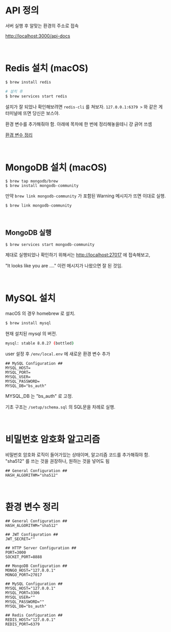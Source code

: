 # API 정의

서버 실행 후 알맞는 환경의 주소로 접속

[http://localhost:3000/api-docs](http://localhost:3000/api-docs)

<br/>

# Redis 설치 (macOS)

```bash
$ brew install redis

# 설치 후
$ brew services start redis
```

설치가 잘 되었나 확인해보려면 `redis-cli` 를 쳐보자. `127.0.0.1:6379 >` 와 같은 게 터미널에 뜨면 당신은 보스야.

환경 변수를 추가해줘야 함. 아래에 목차에 한 번에 정리해놓을테니 걍 긁어 쓰셈

[환경 변수 정리](#환경-변수-정리)

<br/>

# MongoDB 설치 (macOS)

```
$ brew tap mongodb/brew
$ brew install mongodb-community
```

만약 `brew link mongodb-community` 가 포함된 Warning 메시지가 뜨면 이대로 실행.

```
$ brew link mongodb-community
```

<br/>

## MongoDB 실행

```
$ brew services start mongodb-community
```

제대로 실행되었나 확인하기 위해서는 [http://localhost:27017](http://localhost:27017) 에 접속해보고,

"It looks like you are ...." 이런 메시지가 나왔으면 잘 된 것임.

<br/>

# MySQL 설치

macOS 의 경우 homebrew 로 설치.

```bash
$ brew install mysql
```

현재 설치된 mysql 의 버전.

```bash
mysql: stable 8.0.27 (bottled)
```

user 설정 후 `/env/local.env` 에 새로운 환경 변수 추가

```
## MySQL Configuration ##
MYSQL_HOST=
MYSQL_PORT=
MYSQL_USER=
MYSQL_PASSWORD=
MYSQL_DB="bs_auth"
```

MYSQL_DB 는 "bs_auth" 로 고정.

기초 구조는 `/setup/schema.sql` 의 SQL문을 차례로 실행.

<br/>

# 비밀번호 암호화 알고리즘

비밀번호 암호화 로직이 들어가있는 상태이며, 알고리즘 코드를 추가해줘야 함. "sha512" 를 쓰는 것을 권장하나, 원하는 것을 넣어도 됨

```
## General Configuration ##
HASH_ALGORITHM="sha512"
```

<br/>

# 환경 변수 정리

```
## General Configuration ##
HASH_ALGORITHM="sha512"

## JWT Configuration ##
JWT_SECRET=""

## HTTP Server Configuration ##
PORT=3000
SOCKET_PORT=8888

## MongoDB Configuration ##
MONGO_HOST="127.0.0.1"
MONGO_PORT=27017

## MySQL Configuration ##
MYSQL_HOST="127.0.0.1"
MYSQL_PORT=3306
MYSQL_USER=""
MYSQL_PASSWORD=""
MYSQL_DB="bs_auth"

## Redis Configuration ##
REDIS_HOST="127.0.0.1"
REDIS_PORT=6379
```
